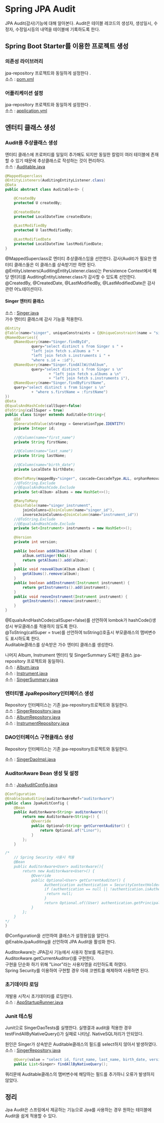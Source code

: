 # Spring JPA Audit
JPA Audit(감사)기능에 대해 알아본다.
Audit은 테이블 레코드의 생성자, 생성일시, 수정자, 수정일시등의 내역을 테이블에 기록하도록 한다.  

## Spring Boot Starter를 이용한 프로젝트 생성
### 의존성 라이브러리
jpa-repository 프로젝트와 동일하게 설정한다  .    
소스 : [pom.xml](pom.xml)

### 어플리케이션 설정
jpa-repository 프로젝트와 동일하게 설정한다  .    
소스 : [application.yml](src/main/resources/application.yml)

## 엔터티 클래스 생성
### Audit용 추상클래스 생성
엔터티 클래스에 프로퍼티를 일일이 추가해도 되지만 동일한 칼럼이 여러 테이블에 존재할 수 있기 때문에 추상클래스로 작성하는 것이 편리하다.  
소스 : [Auditable.java](src/main/java/com/linor/singer/domain/Auditable.java)  
```java
@MappedSuperclass
@EntityListeners(AuditingEntityListener.class)
@Data
public abstract class Auditable<U> {

    @CreatedBy
    protected U createdBy;
    
    @CreatedDate
    protected LocalDateTime createdDate;
    
    @LastModifiedBy
    protected U lastModifiedBy;
    
    @LastModifiedDate
    protected LocalDateTime lastModifiedDate;
}
``` 
@MappedSuperclass로 엔터티 추상클래스임을 선언한다. 감사(Audit)가 필요한 엔터티 클래스들은 이 클래스를 상속받기만 하면 된다.   
@EntityListeners(AuditingEntityListener.class)는 
Persistence Context에서 해당 엔티티를 AuditingEntityListener.class가 감사할 수 있도록 선언한다.  
@CreatedBy, @CreatedDate, @LastModifiedBy, @LastModifiedDate은 감사관련 어노테이션이다.  

#### Singer 엔터티 클래스
소스 : [Singer.java](src/main/java/com/linor/singer/domain/Singer.java)  
가수 엔터티 클래스에 감사 기능을 적용한다.    
```java
@Entity
@Table(name="singer", uniqueConstraints = {@UniqueConstraint(name = "singer_uq_01", columnNames = {"firstName", "lastName"})})
@NamedQueries({
    @NamedQuery(name="Singer.findById",
            query="select distinct s from Singer s " +
            "left join fetch s.albums a " +
            "left join fetch s.instruments i " +
            "where s.id = :id"),
    @NamedQuery(name="Singer.findAllWithAlbum",
            query="select distinct s from Singer s \n"
                    + "left join fetch s.albums a \n"
                    + "left join fetch s.instruments i"),
    @NamedQuery(name="Singer.findByFirstName",
    query="select distinct s from Singer s \n"
            + "where s.firstName = :firstName")
})
@Data
@EqualsAndHashCode(callSuper=false)
@ToString(callSuper = true)
public class Singer extends Auditable<String>{
    @Id
    @GeneratedValue(strategy = GenerationType.IDENTITY)
    private Integer id;
    
    //@Column(name="first_name")
    private String firstName;
    
    //@Column(name="last_name")
    private String lastName;
    
    //@Column(name="birth_date")
    private LocalDate birthDate;
    
    @OneToMany(mappedBy="singer", cascade=CascadeType.ALL, orphanRemoval=true)
    //@ToString.Exclude
    //@EqualsAndHashCode.Exclude
    private Set<Album> albums = new HashSet<>();

    @ManyToMany
    @JoinTable(name="singer_instrument", 
        joinColumns=@JoinColumn(name="singer_id"),
        inverseJoinColumns=@JoinColumn(name="instrument_id"))
    //@ToString.Exclude
    //@EqualsAndHashCode.Exclude
    private Set<Instrument> instruments = new HashSet<>();
    
    @Version
    private int version;
    
    public boolean addAlbum(Album album) {
        album.setSinger(this);
        return getAlbums().add(album);
    }
    public void reoveAlbum(Album album) {
        getAlbums().remove(album);
    }
    public boolean addInstrument(Instrument instrument) {
        return getInstruments().add(instrument);
    }
    public void reoveInstrument(Instrument instrument) {
        getInstruments().remove(instrument);
    }
}
```
@EqualsAndHashCode(callSuper=false)를 선언하여 lombok가 hashCode()생성시 부모클래스를 적용하지 않도록 한다.  
@ToString(callSuper = true)를 선언하여  toString()호출시 부모클래스의 맴버변수도 표시하도록 한다.  
Auditable클래스를 상속받은 가수 엔터티 클래스를 생성한다.  

나머지 Album, Instrument 엔터티 및 SingerSummary 도메인 클래스 jpa-repository 프로젝트와 동일하다.  
소스 : [Album.java](src/main/java/com/linor/singer/domain/Album.java)  
소스 : [Instrument.java](src/main/java/com/linor/singer/domain/Instrument.java)  
소스 : [SingerSummary.java](src/main/java/com/linor/singer/domain/SingerSummary.java)

### 엔터티별 JpaRepository인터페이스 생성 
Repository 인터페이스는 기존 jpa-repository프로젝트와 동일한다.  
소스 : [SingerRepository.java](src/main/java/com/linor/singer/repository/SingerRepository.java)  
소스 : [AlbumRepository.java](src/main/java/com/linor/singer/repository/AlbumRepository.java)  
소스 : [InstrumentRepository.java](src/main/java/com/linor/singer/repository/InstrumentRepository.java)  

### DAO인터페이스 구현클래스 생성
Repository 인터페이스는 기존 jpa-repository프로젝트와 동일한다.  

소스 : [SingerDaoImpl.java](src/main/java/com/linor/singer/repository/SingerDaoImpl.java)

### AuditorAware Bean 생성 및 설정
소스 : [JpaAuditConfig.java](src/main/java/com/linor/singer/config/JpaAuditConfig.java)  
```java
@Configuration
@EnableJpaAuditing(auditorAwareRef="auditorAware")
public class JpaAuditConfig {
    @Bean
    public AuditorAware<String> auditorAware(){
        return new AuditorAware<String>() {
            @Override
            public Optional<String> getCurrentAuditor() {
                return Optional.of("Linor");
            }
        };
    }

/*  
    // Spring Security 사용시 적용
    @Bean
    public AuditorAware<User> auditorAware(){
        return new AuditorAware<User>() {
            @Override
            public Optional<User> getCurrentAuditor() {
                  Authentication authentication = SecurityContextHolder.getContext().getAuthentication();
                  if (authentication == null || !authentication.isAuthenticated()) {
                   return null;
                  }
                  return Optional.of((User) authentication.getPrincipal());
            }
        };
    }
*/
}
```
@Configuration을 선언하여 클래스가 설정용임을 알린다.  
@EnableJpaAuditing을 선언하여 JPA Audit을 활성화 한다.  

AuditorAware는 JPA감사 기능에서 사용자 정보를 제공한다.  
AuditorAware.getCurrentAuditor()를 구현한다.  
구현을 단순화 하기 위해 "Linor"라는 사용자명을 리턴하도록 하였다.  
Spring Security를 이용하여 구현할 경우 아래 코멘트를 해제하여 사용하면 된다.  

### 초기데이타 로딩 
개발용 시작시 초기데이타를 로딩한다.   
소스 : [AppStartupRunner.java](src/main/java/com/linor/singer/config/AppStartupRunner.java)

### Junit 테스팅
Junit으로 SingerDaoTests를 실행한다.
실행결과 audit을 적용한 경우 testFindAllByNativeQuery()가 실패로 나타남.
NativeSQL처리가 안되었다.  

원인은 Singer가 상속받은 Auditable클래스의 필드를 select하지 않아서 발생하였다.  
소스 : [SingerRepository.java](src/main/java/com/linor/singer/repository/SingerRepository.java)
```java
	@Query(value = "select id, first_name, last_name, birth_date, version, created_by, created_date, last_modified_by, last_modified_date from singer", nativeQuery = true)
	public List<Singer> findAllByNativeQuery();
```
쿼리문에 Auditable클래스의 맴버변수에 해당하는 필드를 추가하니 오류가 발생하지 않았다.  

## 정리
Jpa Audit은 스프링에서 제공하는 기능으로 Jpa를 사용하는 경우 원하는 테이블에 Audit을 쉽게 적용할 수 있다.  
